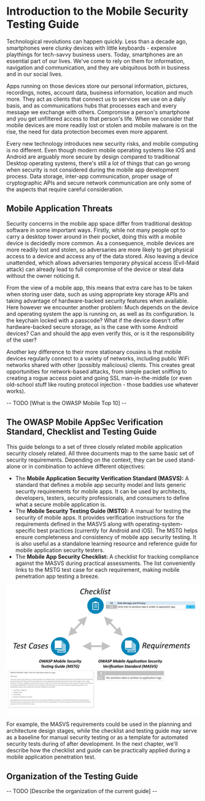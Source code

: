 # Introduction to the Mobile Security Testing Guide

Technological revolutions can happen quickly. Less than a decade ago, smartphones were clunky devices with little keyboards - expensive playthings for tech-savvy business users. Today, smartphones are an essential part of our lives. We've come to rely on them for information, navigation and communication, and they are ubiquitous both in business and in our social lives.

Apps running on those devices store our personal information, pictures, recordings, notes, account data, business information, location and much more. They act as clients that connect us to services we use on a daily basis, and as communications hubs that processes each and every message we exchange with others. Compromise a person's smartphone and you get unfiltered access to that person's life. When we consider that mobile devices are more readily lost or stolen and mobile malware is on the rise, the need for data protection becomes even more apparent.

Every new technology introduces new security risks, and mobile computing is no different. Even though modern mobile operating systems like iOS and Android are arguably more secure by design compared to traditional Desktop operating systems, there's still a lot of things that can go wrong when security is not considered during the mobile app development process. Data storage, inter-app communication, proper usage of cryptographic APIs and secure network communication are only some of the aspects that require careful consideration.

## Mobile Application Threats

Security concerns in the mobile app space differ from traditional desktop software in some important ways. Firstly, while not many people opt to carry a desktop tower around in their pocket, doing this with a mobile device is decidedly more common. As a consequence, mobile devices are more readily lost and stolen, so adversaries are more likely to get physical access to a device and access any of the data stored. Also leaving a device unattended, which allows adversaries temporary physical access (Evil-Maid attack) can already lead to full compromise of the device or steal data without the owner noticing it.

From the view of a mobile app, this means that extra care has to be taken when storing user data, such as using appropriate key storage APIs and taking advantage of hardware-backed security features when available. Here however we encounter another problem: Much depends on the device and operating system the app is running on, as well as its configuration. Is the keychain locked with a passcode? What if the device doesn't offer hardware-backed secure storage, as is the case with some Android devices? Can and should the app even verify this, or is it the responsibility of the user?

Another key difference to their more stationary cousins is that mobile devices regularly connect to a variety of networks, including public WiFi networks shared with other (possibly malicious) clients. This creates great opportunities for network-based attacks, from simple packet sniffing to creating a rogue access point and going SSL man-in-the-middle (or even old-school stuff like routing protocol injection - those baddies use whatever works).

-- TODO [What is the OWASP Mobile Top 10] --

## The OWASP Mobile AppSec Verification Standard, Checklist and Testing Guide

This guide belongs to a set of three closely related mobile application security closely related. All three documents map to the same basic set of security requirements. Depending on the context, they can be used stand-alone or in combination to achieve different objectives:

* The **Mobile Application Security Verification Standard (MASVS):** A standard that defines a mobile app security model and lists generic security requirements for mobile apps. It can be used by architects, developers, testers, security professionals, and consumers to define what a secure mobile application is.
* The **Mobile Security Testing Guide (MSTG):** A manual for testing the security of mobile apps. It provides verification instructions for the requirements defined in the MASVS along with operating-system-specific best practices (currently for Android and iOS). The MSTG helps ensure completeness and consistency of mobile app security testing. It is also useful as a standalone learning resource and reference guide for mobile application security testers.
* The **Mobile App Security Checklist:** A checklist for tracking compliance against the MASVS during practical assessments. The list conveniently links to the MSTG test case for each requirement, making mobile penetration app testing a breeze.

![Document Overview](Images/Chapters/0x03/owasp-mobile-overview.jpg)

For example, the MASVS requirements could be used in the planning and architecture design stages, while the checklist and testing guide may serve as a baseline for manual security testing or as a template for automated security tests during of after development. In the next chapter, we'll describe how the checklist and guide can be practically applied during a mobile application penetration test.

## Organization of the Testing Guide

-- TODO [Describe the organization of the current guide] --
